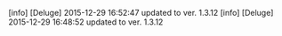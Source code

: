 [info] [Deluge] 2015-12-29 16:52:47 updated to ver. 1.3.12
[info] [Deluge] 2015-12-29 16:48:52 updated to ver. 1.3.12
